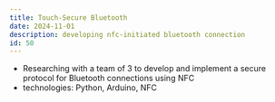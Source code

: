 ```yaml
---
title: Touch-Secure Bluetooth
date: 2024-11-01
description: developing nfc-initiated bluetooth connection
id: 50
---
```

- Researching with a team of 3 to develop and implement a secure protocol for Bluetooth connections using NFC
- technologies: Python, Arduino, NFC